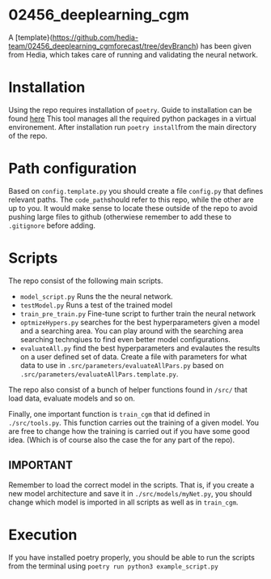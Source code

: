 # 02456_deeplearning_cgm
A [template}(https://github.com/hedia-team/02456_deeplearning_cgmforecast/tree/devBranch) has been given from Hedia, which takes care of running and validating the neural network.

# Installation
Using the repo requires installation of `poetry`. Guide to installation can be found [here](https://python-poetry.org/docs/#installation)
This tool manages all the required python packages in a virtual environement. After installation run
`poetry install`from the main directory of the repo.

# Path configuration
Based on `config.template.py` you should create a file `config.py` that defines relevant paths. The `code_path`should refer to this repo, while the other are up to you. It would make sense to locate these outside of the repo to avoid pushing large files to github (otherwiese remember to add these to `.gitignore` before adding.

# Scripts
The repo consist of the following main scripts.
* `model_script.py` Runs the the neural network.
* `testModel.py` Runs a test of the trained model
* `train_pre_train.py` Fine-tune script to further train the neural network
* `optmizeHypers.py` searches for the best hyperparameters given a model and a searching area. You can play around with the searching area searching technqiues to find even better model configurations. 
* `evaluateAll.py` find the best hyperparameters and evalautes the results on a user defined set of data. Create a file with parameters for what data to use in `.src/parameters/evaluateAllPars.py` based on `.src/parameters/evaluateAllPars.template.py`.

The repo also consist of a bunch of helper functions found in `/src/` that load data, evaluate models and so on. 

Finally, one important function is `train_cgm` that id defined in `./src/tools.py`. This function carries out the training of a given model. You are free to change how the training is carried out if you have some good idea. (Which is of course also the case the for any part of the repo).

## IMPORTANT
Remember to load the correct model in the scripts. That is, if you create a new model architecture and save it in `./src/models/myNet.py`, you should change which model is imported in all scripts as well as in `train_cgm`.


# Execution
If you have installed poetry properly, you should be able to run the scripts from the terminal using `poetry run python3 example_script.py`

